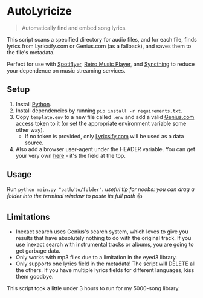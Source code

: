 # AutoLyricize

> Automatically find and embed song lyrics.

This script scans a specified directory for audio files, and for each file, finds lyrics from Lyricsify.com or Genius.com (as a fallback), and saves them to the file's metadata.

Perfect for use with [Spotiflyer](https://github.com/Shabinder/SpotiFlyer/), [Retro Music Player](https://github.com/RetroMusicPlayer/RetroMusicPlayer), and [Syncthing](https://github.com/syncthing/syncthing) to reduce your dependence on music streaming services.

## Setup

1. Install [Python](https://www.python.org/).
2. Install dependencies by running `pip install -r requirements.txt`.
3. Copy `template.env` to a new file called `.env` and add a valid [Genius.com](https://docs.genius.com/) access token to it (or set the appropriate environment variable some other way).
    - If no token is provided, only [Lyricsify.com](https://www.lyricsify.com/) will be used as a data source.
4. Also add a browser user-agent under the HEADER variable. You can get your very own [here](https://whatmyuseragent.com/) - it's the field at the top.

## Usage

Run `python main.py "path/to/folder"`.
*useful tip for noobs: you can drag a folder into the terminal window to paste its full path* 👍

## Limitations

- Inexact search uses Genius's search system, which loves to give you results that have absolutely nothing to do with the original track. If you use inexact search with instrumental tracks or albums, you are going to get garbage data.
- Only works with mp3 files due to a limitation in the eyed3 library.
- Only supports one lyrics field in the metadata! The script will DELETE all the others. If you have multiple lyrics fields for different languages, kiss them goodbye.

This script took a little under 3 hours to run for my 5000-song library.
